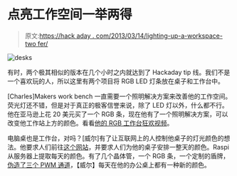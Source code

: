 # 点亮工作空间一举两得

> 原文:[https://hack aday . com/2013/03/14/lighting-up-a-workspace-two fer/](https://hackaday.com/2013/03/14/lighting-up-a-workspace-twofer/)

![desks](../Images/d01dc3f93728a5abdfd7cfed6316f608.png)

有时，两个极其相似的版本在几个小时之内就达到了 Hackaday tip 线。我们不是一个喜欢玩的人，所以这里有两个项目将 RGB LED 灯条放在桌子和工作台中。

[Charles]Makers work bench 一直需要一个照明解决方案来改善他的工作空间。荧光灯还不错，但是对于真正的极客信誉来说，除了 LED 灯以外，什么都不行。他在亚马逊上花 20 美元买了一个 RGB 条，现在他有了一个照明解决方案，可以改变他工作站上方的颜色。看看[他的 RGB 工作台狂欢视频](http://www.youtube.com/watch?feature=player_embedded&v=8LjUQlZgA20#!)。

电脑桌也是工作台，对吗？[威尔]有了让互联网上的人控制他桌子的灯光颜色的想法。他要求人们前往[这个网站](http://colormydesk.com/)，并要求人们为他的桌子安排一整天的颜色。Raspi 从服务器上提取每天的颜色。有了几个晶体管，一个 RGB 条，一个定制的盾牌，[伪造了三个 PWM 通道](http://mitchtech.net/raspberry-pi-pwm-rgb-led-strip)，【威尔】每天在他的办公桌上都有一种新的颜色。